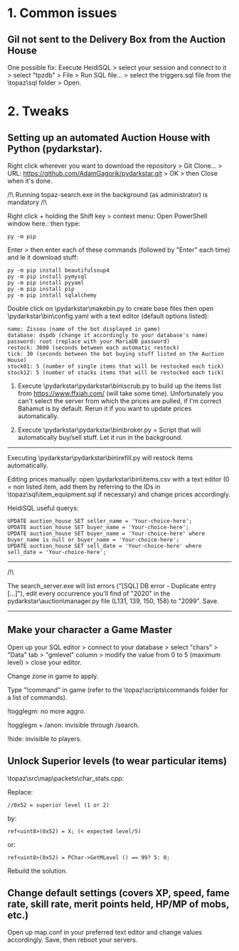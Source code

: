 # 1. Common issues

## Gil not sent to the Delivery Box from the Auction House

One possible fix: Execute HeidiSQL > select your session and connect to it > select "tpzdb" > File > Run SQL file... > select the triggers.sql file from the \topaz\sql folder > Open.

# 2. Tweaks

## Setting up an automated Auction House with Python (pydarkstar).

Right click wherever you want to download the repository > Git Clone... > URL: https://github.com/AdamGagorik/pydarkstar.git > OK > then Close when it's done.

/!\ Running topaz-search.exe in the background (as administrator) is mandatory /!\

Right click + holding the Shift key > context menu: Open PowerShell window here.: then type:

```
py -m pip
```

Enter > then enter each of these commands (followed by "Enter" each time) and le it download stuff:

```
py -m pip install beautifulsoup4
py -m pip install pymysql
py -m pip install pyyaml
py -m pip install pip
py -m pip install sqlalchemy
```

Double click on \pydarkstar\makebin.py to create base files then open \pydarkstar\bin\config.yaml with a text editor (default options listed):

```
name: Zissou (name of the bot displayed in game)
database: dspdb (change it accordingly to your database's name)
password: root (replace with your MariaDB password)
restock: 3600 (seconds between each automatic restock)
tick: 30 (seconds between the bot buying stuff listed on the Auction House)
stock01: 5 (number of single items that will be restocked each tick)
stock12: 5 (number of stacks items that will be restocked each tick)
```

1. Execute \pydarkstar\pydarkstar\bin\scrub.py to build up the items list from https://www.ffxiah.com/ (will take some time). Unfortunately you can't select the server from which the prices are pulled, if I'm correct Bahamut is by default. Rerun it if you want to update prices automatically.

2. Execute \pydarkstar\pydarkstar\bin\broker.py = Script that will automatically buy/sell stuff. Let it run in the background.

---

Executing \pydarkstar\pydarkstar\bin\refill.py will restock items automatically.

Editing prices manually: open \pydarkstar\bin\items.csv with a text editor (0 = non listed item, add them by referring to the IDs in \topaz\sql\item_equipment.sql if necessary) and change prices accordingly.

HeidiSQL useful querys:

```
UPDATE auction_house SET seller_name = 'Your-choice-here';
UPDATE auction_house SET buyer_name = 'Your-choice-here';
UPDATE auction_house SET buyer_name = 'Your-choice-here' where buyer_name is null or buyer_name = 'Your-choice-here';
UPDATE auction_house SET sell_date = 'Your-choice-here' where sell_date = 'Your-choice-here';
```

---

/!\

The search_server.exe will list errors ("[SQL] DB error - Duplicate entry [...]"), edit every occurrence you'll find of "2020" in the pydarkstar\auction\manager.py file (L131, 139, 150, 158) to "2099". Save. 

---

## Make your character a Game Master

Open up your SQL editor > connect to your database > select "chars" > "Data" tab > "gmlevel" column > modify the value from 0 to 5 (maximum level) > close your editor.

Change zone in game to apply.

Type "!command" in game (refer to the \topaz\scripts\commands folder for a list of commands).

!togglegm: no more aggro.

!togglegm + /anon: invisible through /search.

!hide: invisible to players.

## Unlock Superior levels (to wear particular items)

\topaz\src\map\packets\char_stats.cpp:

Replace:
```
//0x52 = superior level (1 or 2)
```

by:
```
ref<uint8>(0x52) = X; (< expected level/5)
```

or:
```
ref<uint8>(0x52) = PChar->GetMLevel () == 99? 5: 0;
```
Rebuild the solution.

## Change default settings (covers XP, speed, fame rate, skill rate, merit points held, HP/MP of mobs, etc.)
Open up map.conf in your preferred text editor and change values accordingly. Save, then reboot your servers. 